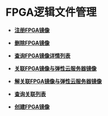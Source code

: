 # FPGA逻辑文件管理<a name="ecs_02_1200"></a>

-   **[注册FPGA镜像](注册FPGA镜像.md)**  

-   **[删除FPGA镜像](删除FPGA镜像.md)**  

-   **[查询FPGA镜像详情列表](查询FPGA镜像详情列表.md)**  

-   **[关联FPGA镜像与弹性云服务器镜像](关联FPGA镜像与弹性云服务器镜像.md)**  

-   **[解关联FPGA镜像与弹性云服务器镜像](解关联FPGA镜像与弹性云服务器镜像.md)**  

-   **[查询关联列表](查询关联列表.md)**  

-   **[创建FPGA镜像](创建FPGA镜像.md)**  


